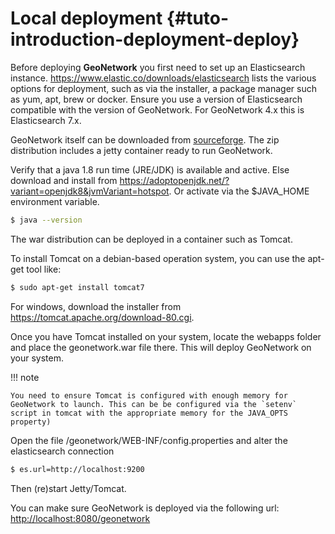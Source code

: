 # Local deployment {#tuto-introduction-deployment-deploy}

Before deploying **GeoNetwork** you first need to set up an Elasticsearch instance. <https://www.elastic.co/downloads/elasticsearch> lists the various options for deployment, such as via the installer, a package manager such as yum, apt, brew or docker. Ensure you use a version of Elasticsearch compatible with the version of GeoNetwork. For GeoNetwork 4.x this is Elasticsearch 7.x.

GeoNetwork itself can be downloaded from [sourceforge](https://sourceforge.net/projects/geonetwork/files/GeoNetwork_opensource). The zip distribution includes a jetty container ready to run GeoNetwork.

Verify that a java 1.8 run time (JRE/JDK) is available and active. Else download and install from <https://adoptopenjdk.net/?variant=openjdk8&jvmVariant=hotspot>. Or activate via the \$JAVA_HOME environment variable.

``` bash
$ java --version
```

The war distribution can be deployed in a container such as Tomcat.

To install Tomcat on a debian-based operation system, you can use the apt-get tool like:

``` bash
$ sudo apt-get install tomcat7
```

For windows, download the installer from <https://tomcat.apache.org/download-80.cgi>.

Once you have Tomcat installed on your system, locate the webapps folder and place the geonetwork.war file there. This will deploy GeoNetwork on your system.

!!! note

    You need to ensure Tomcat is configured with enough memory for GeoNetwork to launch. This can be be configured via the `setenv` script in tomcat with the appropriate memory for the JAVA_OPTS property)


Open the file /geonetwork/WEB-INF/config.properties and alter the elasticsearch connection

``` bash
$ es.url=http://localhost:9200
```

Then (re)start Jetty/Tomcat.

You can make sure GeoNetwork is deployed via the following url: <http://localhost:8080/geonetwork>
